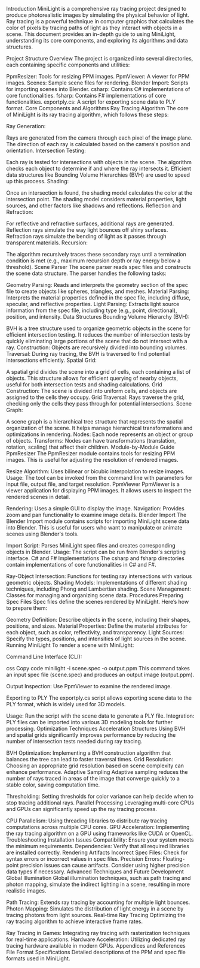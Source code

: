 Introduction
MiniLight is a comprehensive ray tracing project designed to produce photorealistic images by simulating the physical behavior of light. Ray tracing is a powerful technique in computer graphics that calculates the color of pixels by tracing paths of light as they interact with objects in a scene. This document provides an in-depth guide to using MiniLight, understanding its core components, and exploring its algorithms and data structures.

Project Structure Overview
The project is organized into several directories, each containing specific components and utilities:

PpmResizer: Tools for resizing PPM images.
PpmViewer: A viewer for PPM images.
Scenes: Sample scene files for rendering.
Blender Import: Scripts for importing scenes into Blender.
csharp: Contains C# implementations of core functionalities.
fsharp: Contains F# implementations of core functionalities.
exportply.cs: A script for exporting scene data to PLY format.
Core Components and Algorithms
Ray Tracing Algorithm
The core of MiniLight is its ray tracing algorithm, which follows these steps:

Ray Generation:

Rays are generated from the camera through each pixel of the image plane.
The direction of each ray is calculated based on the camera's position and orientation.
Intersection Testing:

Each ray is tested for intersections with objects in the scene.
The algorithm checks each object to determine if and where the ray intersects it.
Efficient data structures like Bounding Volume Hierarchies (BVH) are used to speed up this process.
Shading:

Once an intersection is found, the shading model calculates the color at the intersection point.
The shading model considers material properties, light sources, and other factors like shadows and reflections.
Reflection and Refraction:

For reflective and refractive surfaces, additional rays are generated.
Reflection rays simulate the way light bounces off shiny surfaces.
Refraction rays simulate the bending of light as it passes through transparent materials.
Recursion:

The algorithm recursively traces these secondary rays until a termination condition is met (e.g., maximum recursion depth or ray energy below a threshold).
Scene Parser
The scene parser reads spec files and constructs the scene data structure. The parser handles the following tasks:

Geometry Parsing: Reads and interprets the geometry section of the spec file to create objects like spheres, triangles, and meshes.
Material Parsing: Interprets the material properties defined in the spec file, including diffuse, specular, and reflective properties.
Light Parsing: Extracts light source information from the spec file, including type (e.g., point, directional), position, and intensity.
Data Structures
Bounding Volume Hierarchy (BVH):

BVH is a tree structure used to organize geometric objects in the scene for efficient intersection testing. It reduces the number of intersection tests by quickly eliminating large portions of the scene that do not intersect with a ray.
Construction: Objects are recursively divided into bounding volumes.
Traversal: During ray tracing, the BVH is traversed to find potential intersections efficiently.
Spatial Grid:

A spatial grid divides the scene into a grid of cells, each containing a list of objects. This structure allows for efficient querying of nearby objects, useful for both intersection tests and shading calculations.
Grid Construction: The scene is divided into uniform cells, and objects are assigned to the cells they occupy.
Grid Traversal: Rays traverse the grid, checking only the cells they pass through for potential intersections.
Scene Graph:

A scene graph is a hierarchical tree structure that represents the spatial organization of the scene. It helps manage hierarchical transformations and optimizations in rendering.
Nodes: Each node represents an object or group of objects.
Transforms: Nodes can have transformations (translation, rotation, scaling) that affect their children.
Module-by-Module Guide
PpmResizer
The PpmResizer module contains tools for resizing PPM images. This is useful for adjusting the resolution of rendered images.

Resize Algorithm: Uses bilinear or bicubic interpolation to resize images.
Usage: The tool can be invoked from the command line with parameters for input file, output file, and target resolution.
PpmViewer
PpmViewer is a viewer application for displaying PPM images. It allows users to inspect the rendered scenes in detail.

Rendering: Uses a simple GUI to display the image.
Navigation: Provides zoom and pan functionality to examine image details.
Blender Import
The Blender Import module contains scripts for importing MiniLight scene data into Blender. This is useful for users who want to manipulate or animate scenes using Blender's tools.

Import Script: Parses MiniLight spec files and creates corresponding objects in Blender.
Usage: The script can be run from Blender's scripting interface.
C# and F# Implementations
The csharp and fsharp directories contain implementations of core functionalities in C# and F#.

Ray-Object Intersection: Functions for testing ray intersections with various geometric objects.
Shading Models: Implementations of different shading techniques, including Phong and Lambertian shading.
Scene Management: Classes for managing and organizing scene data.
Procedures
Preparing Spec Files
Spec files define the scenes rendered by MiniLight. Here’s how to prepare them:

Geometry Definition: Describe objects in the scene, including their shapes, positions, and sizes.
Material Properties: Define the material attributes for each object, such as color, reflectivity, and transparency.
Light Sources: Specify the types, positions, and intensities of light sources in the scene.
Running MiniLight
To render a scene with MiniLight:

Command Line Interface (CLI):

css
Copy code
minilight -i scene.spec -o output.ppm
This command takes an input spec file (scene.spec) and produces an output image (output.ppm).

Output Inspection: Use PpmViewer to examine the rendered image.

Exporting to PLY
The exportply.cs script allows exporting scene data to the PLY format, which is widely used for 3D models.

Usage: Run the script with the scene data to generate a PLY file.
Integration: PLY files can be imported into various 3D modeling tools for further processing.
Optimization Techniques
Acceleration Structures
Using BVH and spatial grids significantly improves performance by reducing the number of intersection tests needed during ray tracing.

BVH Optimization: Implementing a BVH construction algorithm that balances the tree can lead to faster traversal times.
Grid Resolution: Choosing an appropriate grid resolution based on scene complexity can enhance performance.
Adaptive Sampling
Adaptive sampling reduces the number of rays traced in areas of the image that converge quickly to a stable color, saving computation time.

Thresholding: Setting thresholds for color variance can help decide when to stop tracing additional rays.
Parallel Processing
Leveraging multi-core CPUs and GPUs can significantly speed up the ray tracing process.

CPU Parallelism: Using threading libraries to distribute ray tracing computations across multiple CPU cores.
GPU Acceleration: Implementing the ray tracing algorithm on a GPU using frameworks like CUDA or OpenCL.
Troubleshooting
Installation Issues
Compatibility: Ensure your system meets the minimum requirements.
Dependencies: Verify that all required libraries are installed correctly.
Rendering Artifacts
Incorrect Spec Files: Check for syntax errors or incorrect values in spec files.
Precision Errors: Floating-point precision issues can cause artifacts. Consider using higher precision data types if necessary.
Advanced Techniques and Future Development
Global Illumination
Global illumination techniques, such as path tracing and photon mapping, simulate the indirect lighting in a scene, resulting in more realistic images.

Path Tracing: Extends ray tracing by accounting for multiple light bounces.
Photon Mapping: Simulates the distribution of light energy in a scene by tracing photons from light sources.
Real-time Ray Tracing
Optimizing the ray tracing algorithm to achieve interactive frame rates.

Ray Tracing in Games: Integrating ray tracing with rasterization techniques for real-time applications.
Hardware Acceleration: Utilizing dedicated ray tracing hardware available in modern GPUs.
Appendices and References
File Format Specifications
Detailed descriptions of the PPM and spec file formats used in MiniLight.
